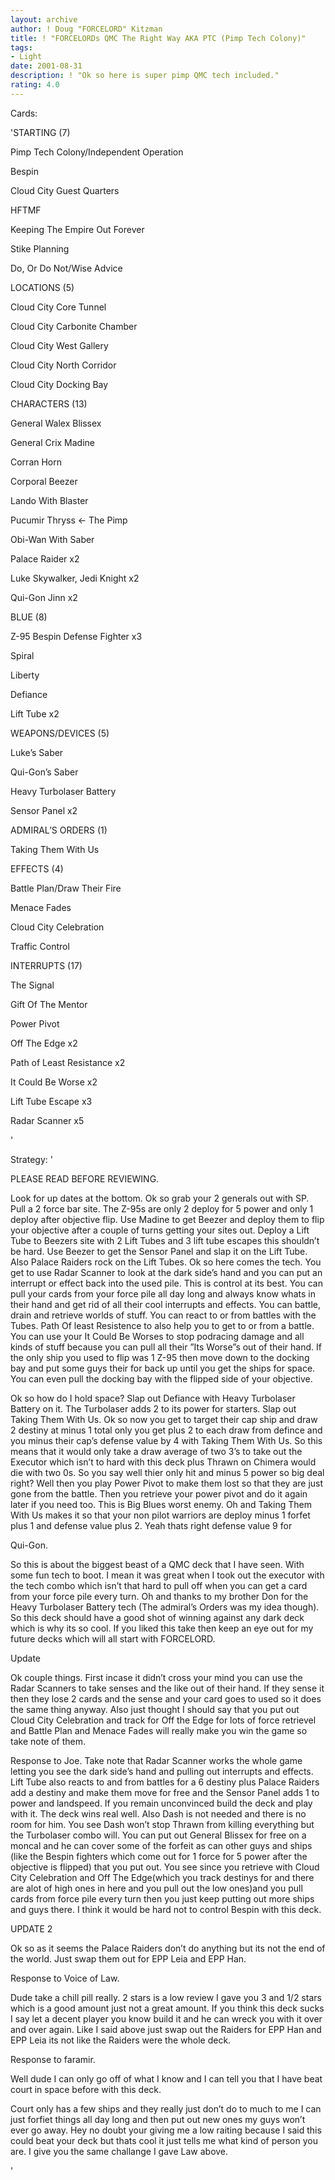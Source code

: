 ```yaml
---
layout: archive
author: ! Doug "FORCELORD" Kitzman
title: ! "FORCELORDs QMC The Right Way AKA PTC (Pimp Tech Colony)"
tags:
- Light
date: 2001-08-31
description: ! "Ok so here is super pimp QMC tech included."
rating: 4.0
---
```

Cards: 

'STARTING (7)


Pimp Tech Colony/Independent Operation

Bespin

Cloud City Guest Quarters

HFTMF

Keeping The Empire Out Forever

Stike Planning

Do, Or Do Not/Wise Advice


LOCATIONS (5)


Cloud City Core Tunnel

Cloud City Carbonite Chamber

Cloud City West Gallery

Cloud City North Corridor

Cloud City Docking Bay


CHARACTERS (13)


General Walex Blissex

General Crix Madine

Corran Horn

Corporal Beezer

Lando With Blaster

Pucumir Thryss <- The Pimp

Obi-Wan With Saber

Palace Raider x2

Luke Skywalker, Jedi Knight x2

Qui-Gon Jinn x2


BLUE (8)


Z-95 Bespin Defense Fighter x3

Spiral

Liberty

Defiance

Lift Tube x2


WEAPONS/DEVICES (5)


Luke’s Saber

Qui-Gon’s Saber

Heavy Turbolaser Battery

Sensor Panel x2


ADMIRAL’S ORDERS (1)


Taking Them With Us


EFFECTS (4)


Battle Plan/Draw Their Fire

Menace Fades

Cloud City Celebration

Traffic Control


INTERRUPTS (17)


The Signal

Gift Of The Mentor

Power Pivot

Off The Edge x2

Path of Least Resistance x2

It Could Be Worse x2

Lift Tube Escape x3

Radar Scanner x5

'

Strategy: '

PLEASE READ BEFORE REVIEWING.


Look for up dates at the bottom. Ok so grab your 2 generals out with SP. Pull a 2 force bar site. The Z-95s are only 2 deploy for 5 power and only 1 deploy after objective flip. Use Madine to get Beezer and deploy them to flip your objective after a couple of turns getting your sites out. Deploy a Lift Tube to Beezers site with 2 Lift Tubes and 3 lift tube escapes this shouldn’t be hard. Use Beezer to get the Sensor Panel and slap it on the Lift Tube. Also Palace Raiders rock on the Lift Tubes. Ok so here comes the tech. You get to use Radar Scanner to look at the dark side’s hand and you can put an interrupt or effect back into the used pile. This is control at its best. You can pull your cards from your force pile all day long and always know whats in their hand and get rid of all their cool interrupts and effects. You can battle, drain and retrieve worlds of stuff. You can react to or from battles with the Tubes. Path Of least Resistence to also help you to get to or from a battle. You can use your It Could Be Worses to stop podracing damage and all kinds of stuff because you can pull all their ”Its Worse”s out of their hand. If the only ship you used to flip was 1 Z-95 then move down to the docking bay and put some guys their for back up until you get the ships for space. You can even pull the docking bay with the flipped side of your objective.




Ok so how do I hold space? Slap out Defiance with Heavy Turbolaser Battery on it. The Turbolaser adds 2 to its power for starters. Slap out Taking Them With Us. Ok so now you get to target their cap ship and draw 2 destiny at minus 1 total only you get plus 2 to each draw from defince and you minus their cap’s defense value by 4 with Taking Them With Us. So this means that it would only take a draw average of two 3’s to take out the Executor which isn’t to hard with this deck plus Thrawn on Chimera would die with two 0s. So you say well thier only hit and minus 5 power so big deal right? Well then you play Power Pivot to make them lost so that they are just gone from the battle. Then you retrieve your power pivot and do it again later if you need too. This is Big Blues worst enemy. Oh and Taking Them With Us makes it so that your non pilot warriors are deploy minus 1 forfet plus 1 and defense value plus 2. Yeah thats right defense value 9 for 

Qui-Gon. 


So this is about the biggest beast of a QMC deck that I have seen. With some fun tech to boot. I mean it was great when I took out the executor with the tech combo which isn’t that hard to pull off when you can get a card from your force pile every turn. Oh and thanks to my brother Don for the Heavy Turbolaser Battery tech (The admiral’s Orders was my idea though). So this deck should have a good shot of winning against any dark deck which is why its so cool. If you liked this take then keep an eye out for my future decks which will all start with FORCELORD.  


Update


Ok couple things. First incase it didn’t cross your mind you can use the Radar Scanners to take senses and the like out of their hand. If they sense it then they lose 2 cards and the sense and your card goes to used so it does the same thing anyway. Also just thought I should say that you put out Cloud City Celebration and track for Off the Edge for lots of force retrievel and Battle Plan and Menace Fades will really make you win the game so take note of them. 


Response to Joe. Take note that Radar Scanner works the whole game letting you see the dark side’s hand and pulling out interrupts and effects. Lift Tube also reacts to and from battles for a 6 destiny plus Palace Raiders add a destiny and make them move for free and the Sensor Panel adds 1 to power and landspeed. If you remain unconvinced build the deck and play with it. The deck wins real well. Also Dash is not needed and there is no room for him. You see Dash won’t stop Thrawn from killing everything but the Turbolaser combo will. You can put out General Blissex for free on a moncal and he can cover some of the forfeit as can other guys and ships (like the Bespin fighters which come out for 1 force for 5 power after the objective is flipped) that you put out. You see since you retrieve with Cloud City Celebration and Off The Edge(which you track destinys for and there are alot of high ones in here and you pull out the low ones)and you pull cards from force pile every turn then you just keep putting out more ships and guys there. I think it would be hard not to control Bespin with this deck.   



UPDATE 2


Ok so as it seems the Palace Raiders don’t do anything but its not the end of the world. Just swap them out for EPP Leia and EPP Han. 


Response to Voice of Law.

Dude take a chill pill really. 2 stars is a low review I gave you 3 and 1/2 stars which is a good amount just not a great amount. If you think this deck sucks I say let a decent player you know build it and he can wreck you with it over and over again. Like I said above just swap out the Raiders for EPP Han and EPP Leia its not like the Raiders were the whole deck. 



Response to faramir.

Well dude I can only go off of what I know and I can tell you that I have beat court in space before with this deck.

Court only has a few ships and they really just don’t do to much to me I can just forfiet things all day long and then put out new ones my guys won’t ever go away. Hey no doubt your giving me a low raiting because I said this could beat your deck but thats cool it just tells me what kind of person you are. I give you the same challange I gave Law above. 


'